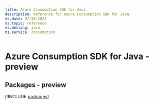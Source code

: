 ```yaml
---
title: Azure Consumption SDK for Java
description: Reference for Azure Consumption SDK for Java
ms.date: 07/18/2025
ms.topic: reference
ms.devlang: java
ms.service: consumption
---
```

# Azure Consumption SDK for Java - preview
## Packages - preview
[!INCLUDE [packages](consumption-index.md)]
